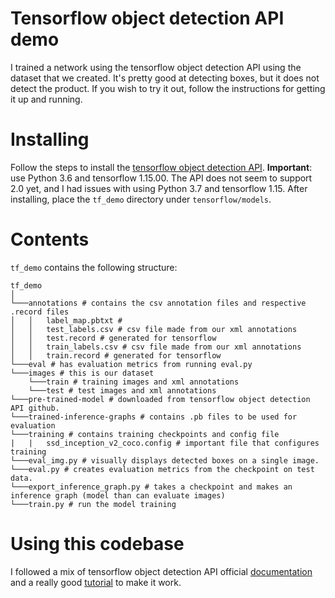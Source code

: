 # Tensorflow object detection API demo

I trained a network using the tensorflow object detection API using the dataset
that we created. It's pretty good at detecting boxes, but it does not detect the
product. If you wish to try it out, follow the instructions for getting it up
and running.

# Installing
Follow the steps to install the [tensorflow object detection API](https://github.com/tensorflow/models/blob/master/research/object_detection/g3doc/installation.md). **Important**: use Python 3.6 and tensorflow 1.15.00. The API
does not seem to support 2.0 yet, and I had issues with using Python 3.7 and
tensorflow 1.15. After installing, place the ```tf_demo``` directory under
```tensorflow/models```.

# Contents
```tf_demo``` contains the following structure:
```
tf_demo    
│
└───annotations # contains the csv annotation files and respective .record files
│   │   label_map.pbtxt #
│   │   test_labels.csv # csv file made from our xml annotations
│   │   test.record # generated for tensorflow
│   │   train_labels.csv # csv file made from our xml annotations
│   │   train.record # generated for tensorflow
└───eval # has evaluation metrics from running eval.py
└───images # this is our dataset
    └───train # training images and xml annotations
    └───test # test images and xml annotations
└───pre-trained-model # downloaded from tensorflow object detection API github.
└───trained-inference-graphs # contains .pb files to be used for evaluation
└───training # contains training checkpoints and config file
|   |   ssd_inception_v2_coco.config # important file that configures training
└───eval_img.py # visually displays detected boxes on a single image.
└───eval.py # creates evaluation metrics from the checkpoint on test data.
└───export_inference_graph.py # takes a checkpoint and makes an inference graph (model than can evaluate images)
└───train.py # run the model training
```

# Using this codebase
I followed a mix of tensorflow object detection API official [documentation](https://github.com/tensorflow/models/blob/master/research/object_detection) and a really good [tutorial](https://tensorflow-object-detection-api-tutorial.readthedocs.io/en/latest/training.html) to make it work.
